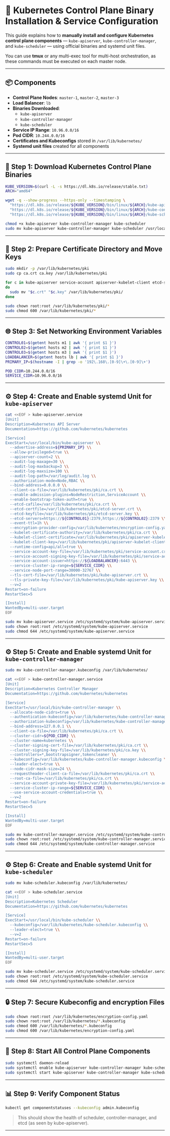 # 🧠 Kubernetes Control Plane Binary Installation & Service Configuration

This guide explains how to **manually install and configure Kubernetes control plane components** — `kube-apiserver`, `kube-controller-manager`, and `kube-scheduler` — using official binaries and systemd unit files.

You can use **tmux** or any multi-exec tool for multi-host orchestration, as these commands must be executed on each master node.

---

## 📦 Components

- **Control Plane Nodes**: `master-1`, `master-2`, `master-3`
- **Load Balancer**: `lb`
- **Binaries Downloaded**:
  - `kube-apiserver`
  - `kube-controller-manager`
  - `kube-scheduler`
- **Service IP Range**: `10.96.0.0/16`
- **Pod CIDR**: `10.244.0.0/16`
- **Certificates and Kubeconfigs** stored in `/var/lib/kubernetes/`
- **Systemd unit files** created for all components

---

## 🧰 Step 1: Download Kubernetes Control Plane Binaries

```bash
KUBE_VERSION=$(curl -L -s https://dl.k8s.io/release/stable.txt)
ARCH="amd64"

wget -q --show-progress --https-only --timestamping \
  "https://dl.k8s.io/release/${KUBE_VERSION}/bin/linux/${ARCH}/kube-apiserver" \
  "https://dl.k8s.io/release/${KUBE_VERSION}/bin/linux/${ARCH}/kube-controller-manager" \
  "https://dl.k8s.io/release/${KUBE_VERSION}/bin/linux/${ARCH}/kube-scheduler"

chmod +x kube-apiserver kube-controller-manager kube-scheduler
sudo mv kube-apiserver kube-controller-manager kube-scheduler /usr/local/bin/
```

---

## 🔐 Step 2: Prepare Certificate Directory and Move Keys

```bash
sudo mkdir -p /var/lib/kubernetes/pki
sudo cp ca.crt ca.key /var/lib/kubernetes/pki

for c in kube-apiserver service-account apiserver-kubelet-client etcd-server kube-scheduler kube-controller-manager
do
  sudo mv "$c.crt" "$c.key" /var/lib/kubernetes/pki/
done

sudo chown root:root /var/lib/kubernetes/pki/*
sudo chmod 600 /var/lib/kubernetes/pki/*
```

---

## 🌐 Step 3: Set Networking Environment Variables

```bash
CONTROL01=$(getent hosts m1 | awk '{ print $1 }')
CONTROL02=$(getent hosts m2 | awk '{ print $1 }')
CONTROL03=$(getent hosts m3 | awk '{ print $1 }')
LOADBALANCER=$(getent hosts lb | awk '{ print $1 }')
PRIMARY_IP=$(hostname -I | grep -o '192\.168\.[0-9]\+\.[0-9]\+')

POD_CIDR=10.244.0.0/16
SERVICE_CIDR=10.96.0.0/16
```

---

## ⚙️ Step 4: Create and Enable systemd Unit for `kube-apiserver`

```bash
cat <<EOF > kube-apiserver.service
[Unit]
Description=Kubernetes API Server
Documentation=https://github.com/kubernetes/kubernetes

[Service]
ExecStart=/usr/local/bin/kube-apiserver \\
  --advertise-address=${PRIMARY_IP} \\
  --allow-privileged=true \\
  --apiserver-count=2 \\
  --audit-log-maxage=30 \\
  --audit-log-maxbackup=3 \\
  --audit-log-maxsize=100 \\
  --audit-log-path=/var/log/audit.log \\
  --authorization-mode=Node,RBAC \\
  --bind-address=0.0.0.0 \\
  --client-ca-file=/var/lib/kubernetes/pki/ca.crt \\
  --enable-admission-plugins=NodeRestriction,ServiceAccount \\
  --enable-bootstrap-token-auth=true \\
  --etcd-cafile=/var/lib/kubernetes/pki/ca.crt \\
  --etcd-certfile=/var/lib/kubernetes/pki/etcd-server.crt \\
  --etcd-keyfile=/var/lib/kubernetes/pki/etcd-server.key \\
  --etcd-servers=https://${CONTROL01}:2379,https://${CONTROL02}:2379 \\
  --event-ttl=1h \\
  --encryption-provider-config=/var/lib/kubernetes/encryption-config.yaml \\
  --kubelet-certificate-authority=/var/lib/kubernetes/pki/ca.crt \\
  --kubelet-client-certificate=/var/lib/kubernetes/pki/apiserver-kubelet-client.crt \\
  --kubelet-client-key=/var/lib/kubernetes/pki/apiserver-kubelet-client.key \\
  --runtime-config=api/all=true \\
  --service-account-key-file=/var/lib/kubernetes/pki/service-account.crt \\
  --service-account-signing-key-file=/var/lib/kubernetes/pki/service-account.key \\
  --service-account-issuer=https://${LOADBALANCER}:6443 \\
  --service-cluster-ip-range=${SERVICE_CIDR} \\
  --service-node-port-range=30000-32767 \\
  --tls-cert-file=/var/lib/kubernetes/pki/kube-apiserver.crt \\
  --tls-private-key-file=/var/lib/kubernetes/pki/kube-apiserver.key \\
  --v=2
Restart=on-failure
RestartSec=5

[Install]
WantedBy=multi-user.target
EOF

sudo mv kube-apiserver.service /etc/systemd/system/kube-apiserver.service
sudo chown root:root /etc/systemd/system/kube-apiserver.service
sudo chmod 644 /etc/systemd/system/kube-apiserver.service
```

---

## ⚙️ Step 5: Create and Enable systemd Unit for `kube-controller-manager`

```bash
sudo mv kube-controller-manager.kubeconfig /var/lib/kubernetes/

cat <<EOF > kube-controller-manager.service
[Unit]
Description=Kubernetes Controller Manager
Documentation=https://github.com/kubernetes/kubernetes

[Service]
ExecStart=/usr/local/bin/kube-controller-manager \\
  --allocate-node-cidrs=true \\
  --authentication-kubeconfig=/var/lib/kubernetes/kube-controller-manager.kubeconfig \\
  --authorization-kubeconfig=/var/lib/kubernetes/kube-controller-manager.kubeconfig \\
  --bind-address=127.0.0.1 \\
  --client-ca-file=/var/lib/kubernetes/pki/ca.crt \\
  --cluster-cidr=${POD_CIDR} \\
  --cluster-name=kubernetes \\
  --cluster-signing-cert-file=/var/lib/kubernetes/pki/ca.crt \\
  --cluster-signing-key-file=/var/lib/kubernetes/pki/ca.key \\
  --controllers=*,bootstrapsigner,tokencleaner \\
  --kubeconfig=/var/lib/kubernetes/kube-controller-manager.kubeconfig \\
  --leader-elect=true \\
  --node-cidr-mask-size=24 \\
  --requestheader-client-ca-file=/var/lib/kubernetes/pki/ca.crt \\
  --root-ca-file=/var/lib/kubernetes/pki/ca.crt \\
  --service-account-private-key-file=/var/lib/kubernetes/pki/service-account.key \\
  --service-cluster-ip-range=${SERVICE_CIDR} \\
  --use-service-account-credentials=true \\
  --v=2
Restart=on-failure
RestartSec=5

[Install]
WantedBy=multi-user.target
EOF

sudo mv kube-controller-manager.service /etc/systemd/system/kube-controller-manager.service
sudo chown root:root /etc/systemd/system/kube-controller-manager.service
sudo chmod 644 /etc/systemd/system/kube-controller-manager.service
```

---

## ⚙️ Step 6: Create and Enable systemd Unit for `kube-scheduler`

```bash
sudo mv kube-scheduler.kubeconfig /var/lib/kubernetes/

cat <<EOF > kube-scheduler.service
[Unit]
Description=Kubernetes Scheduler
Documentation=https://github.com/kubernetes/kubernetes

[Service]
ExecStart=/usr/local/bin/kube-scheduler \\
  --kubeconfig=/var/lib/kubernetes/kube-scheduler.kubeconfig \\
  --leader-elect=true \\
  --v=2
Restart=on-failure
RestartSec=5

[Install]
WantedBy=multi-user.target
EOF

sudo mv kube-scheduler.service /etc/systemd/system/kube-scheduler.service
sudo chown root:root /etc/systemd/system/kube-scheduler.service
sudo chmod 644 /etc/systemd/system/kube-scheduler.service
```

---

## 🔒 Step 7: Secure Kubeconfig and encryption Files

```bash
sudo chown root:root /var/lib/kubernetes/encryption-config.yaml
sudo chown root:root /var/lib/kubernetes/*.kubeconfig
sudo chmod 600 /var/lib/kubernetes/*.kubeconfig
sudo chmod 600 /var/lib/kubernetes/encryption-config.yaml
```

---

## 🚀 Step 8: Start All Control Plane Components

```bash
sudo systemctl daemon-reload
sudo systemctl enable kube-apiserver kube-controller-manager kube-scheduler
sudo systemctl start kube-apiserver kube-controller-manager kube-scheduler
```

---

## 📊 Step 9: Verify Component Status

```bash
kubectl get componentstatuses --kubeconfig admin.kubeconfig
```

> This should show the health of scheduler, controller-manager, and etcd (as seen by kube-apiserver).

---
